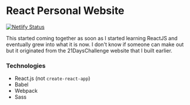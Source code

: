 # React Personal Website
[![Netlify Status](https://api.netlify.com/api/v1/badges/231a266e-81c3-4d73-8df8-ca59c27fd78b/deploy-status)](https://app.netlify.com/sites/thevrajshah/deploys)

This started coming together as soon as I started learning ReactJS and eventually grew into what it is now. I don't know if someone can make out but it originated from the 21DaysChallenge website that I built earlier.

### Technologies
* React.js (not `create-react-app`)
* Babel
* Webpack
* Sass

